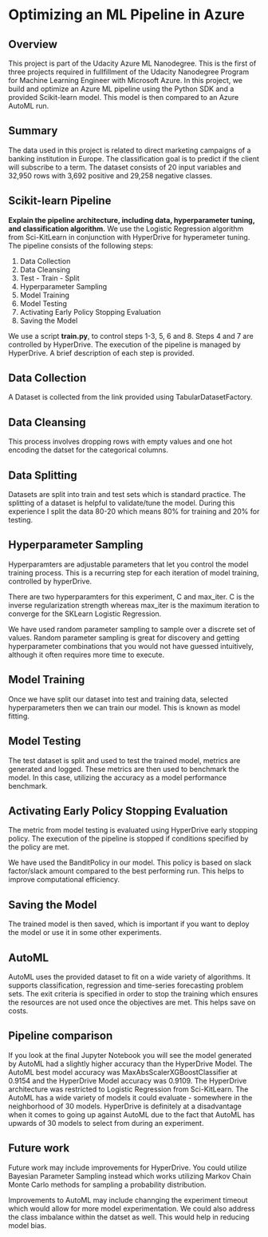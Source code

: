 # Optimizing an ML Pipeline in Azure

## Overview
This project is part of the Udacity Azure ML Nanodegree. This is the first of three projects required in fullfillment of the Udacity Nanodegree Program for Machine Learning Engineer with Microsoft Azure. In this project, we build and optimize an Azure ML pipeline using the Python SDK and a provided Scikit-learn model.
This model is then compared to an Azure AutoML run.

## Summary
The data used in this project is related to direct marketing campaigns of a banking institution in Europe. The classification goal is to predict if the client will subscribe to a term. The dataset consists of 20 input variables and 32,950 rows with 3,692 positive and 29,258 negative classes. 

## Scikit-learn Pipeline
**Explain the pipeline architecture, including data, hyperparameter tuning, and classification algorithm.** We use the Logistic Regression algorithm from Sci-KitLearn in conjunction with HyperDrive for hyperameter tuning. The pipeline consists of the following steps:

1. Data Collection
2. Data Cleansing
3. Test - Train - Split
4. Hyperparameter Sampling
5. Model Training
6. Model Testing
7. Activating Early Policy Stopping Evaluation
8. Saving the Model

We use a script **train.py**, to control steps 1-3, 5, 6 and 8. Steps 4 and 7 are controlled by HyperDrive. The execution of the pipeline is managed by HyperDrive. A brief description of each step is provided. 

## Data Collection

A Dataset is collected from the link provided using TabularDatasetFactory.

## Data Cleansing

This process involves dropping rows with empty values and one hot encoding the datset for the categorical columns.

## Data Splitting

Datasets are split into train and test sets which is standard practice. The splitting of a dataset is helpful to validate/tune the model. During this experience I split the data 80-20 which means 80% for training and 20% for testing. 

## Hyperparameter Sampling

Hyperparamters are adjustable parameters that let you control the model training process. This is a recurring step for each iteration of model training, controlled by hyperDrive.

There are two hyperparamters for this experiment, C and max_iter. C is the inverse regularization strength whereas max_iter is the maximum iteration to converge for the SKLearn Logistic Regression.

We have used random parameter sampling to sample over a discrete set of values. Random parameter sampling is great for discovery and getting hyperparameter combinations that you would not have guessed intuitively, although it often requires more time to execute.

## Model Training

Once we have split our dataset into test and training data, selected hyperparameters then we can train our model. This is known as model fitting.

## Model Testing

The test dataset is split and used to test the trained model, metrics are generated and logged. These metrics are then used to benchmark the model. In this case, utilizing the accuracy as a model performance benchmark.

## Activating Early Policy Stopping Evaluation

The metric from model testing is evaluated using HyperDrive early stopping policy. The execution of the pipeline is stopped if conditions specified by the policy are met. 

We have used the BanditPolicy in our model. This policy is based on slack factor/slack amount compared to the best performing run. This helps to improve computational efficiency. 

## Saving the Model

The trained model is then saved, which is important if you want to deploy the model or use it in some other experiments.

## AutoML

AutoML uses the provided dataset to fit on a wide variety of algorithms. It supports classification, regression and time-series forecasting problem sets. The exit criteria is specified in order to stop the training which ensures the resources are not used once the objectives are met. This helps save on costs.

## Pipeline comparison
If you look at the final Jupyter Notebook you will see the model generated by AutoML had a slightly higher accuracy than the HyperDrive Model. The AutoML best model accuracy was MaxAbsScalerXGBoostClassifier at 0.9154 and the HyperDrive Model accuracy was 0.9109. The HyperDrive architecture was restricted to Logistic Regression from Sci-KitLearn. The AutoML has a wide variety of models it could evaluate - somewhere in the neighborhood of 30 models. HyperDrive is definitely at a disadvantage when it comes to going up against AutoML due to the fact that AutoML has upwards of 30 models to select from during an experiment.

## Future work

Future work may include improvements for HyperDrive. You could utilize Bayesian Parameter Sampling instead which works utilizing Markov Chain Monte Carlo methods for sampling a probability distribution. 

Improvements to AutoML may include channging the experiment timeout which would allow for more model experimentation. We could also address the class imbalance within the datset as well. This would help in reducing model bias. 
